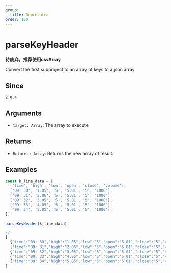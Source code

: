 ```yaml
---
group:
  title: Deprecated
order: 100
---
```


# parseKeyHeader

**待废弃，推荐使用csvArray**

Convert the first subproject to an array of keys to a json array

## Since

`2.0.4`

## Arguments

- `target: Array`: The array to execute

## Returns

- `Returns: Array`: Returns the new array of result.

## Examples

```js
const k_line_data = [
  ['time', 'high', 'low', 'open', 'close', 'volume'],
  ['09: 30', '1.05', '5', '5.01', '5', '1000'],
  ['09: 31', '2.06', '5', '5.01', '5', '1000'],
  ['09: 32', '3.05', '5', '5.01', '5', '1000'],
  ['09: 33', '4.05', '5', '5.01', '5', '1000'],
  ['09: 34', '5.05', '5', '5.01', '5', '1000'],
];

parseKeyHeader(k_line_data);

//
[
  {"time":"09: 30","high":"1.05","low":"5","open":"5.01","close":"5","volume":"1000"},
  {"time":"09: 31","high":"2.06","low":"5","open":"5.01","close":"5","volume":"1000"},
  {"time":"09: 32","high":"3.05","low":"5","open":"5.01","close":"5","volume":"1000"},
  {"time":"09: 33","high":"4.05","low":"5","open":"5.01","close":"5","volume":"1000"},
  {"time":"09: 34","high":"5.05","low":"5","open":"5.01","close":"5","volume":"1000"}
]
```
